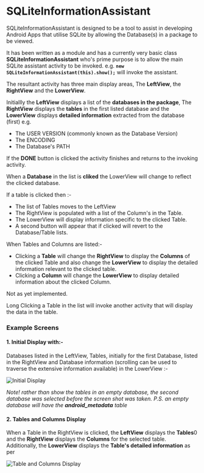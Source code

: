 # SQLiteInformationAssistant

SQLiteInformationAssistant is designed to be a tool to assist in developing Android Apps that utilise SQLite by allowing the Database(s)
in a package to be viewed.

It has been written as a module and has a currently very basic class **SQLiteInformationAssistant** who's prime purpose is to allow the main SQLite assistant activity to be invoked.
 e.g. **`new SQLiteInformationAssistant(this).show();`** will invoke the assistant.
 
The resultant activity has three main display areas, The **LeftView**, the **RightView** and the **LowerView**.

Initiallly the **LeftView** displays a list of the **databases in the package**, The **RightView** displays the **tables** in the first listed database and
the **LowerView** displays **detailed information** extracted from the database (first) e.g. 

- The USER VERSION (commonly known as the Database Version)
- The ENCODING
- The Database's PATH

If the **DONE** button is clicked the activity finishes and returns to the invoking activity.

When a **Database** in the list is **cliked** the LowerView will change to reflect the clicked database.

If a table is clicked then :-

- The list of Tables moves to the LeftView
- The RightView is populated with a list of the Column's in the Table.
- The LowerView will display information specific to the clicked Table.
- A second button will appear that if clicked will revert to the Database/Table lists.

When Tables and Columns are listed:-

- Clicking a **Table** will change the **RightView** to display the **Columns** of the clicked Table and also change the **LowerView** to display the detailed information relevant to the clicked table.
- Clicking a **Column** will change the **LowerView** to display detailed information about the clicked Column.

Not as yet implemented.

Long Clicking a Table in the list will invoke another activity that will display the data in the table.


### Example Screens

#### 1. Initial Display with:-

Databases listed in the LeftView, Tables, initially for the first Database, listed in the RightView and Database information (scrolling can be used to traverse the extensive information available) in the LowerView :- 

![Initial Display](https://user-images.githubusercontent.com/19511980/31858532-c611f862-b745-11e7-93ff-a1cd75b1fc27.JPG)

*Note! rather than show the tables in an empty database, the second database was selected before the screen shot was taken. P.S. an empty database will have the **android_metadata** table*

#### 2. Tables and Columns Display

When a Table in the RightView is clicked, the **LeftView** displays the **Tables**0 and the **RightView** displays the **Columns** for the selected table. Additionally, the **LowerView** displays the **Table's detailed information** as per

![Table and Columns Display](https://user-images.githubusercontent.com/19511980/31858653-befcb3a2-b748-11e7-9708-e40a7ff47773.JPG)
